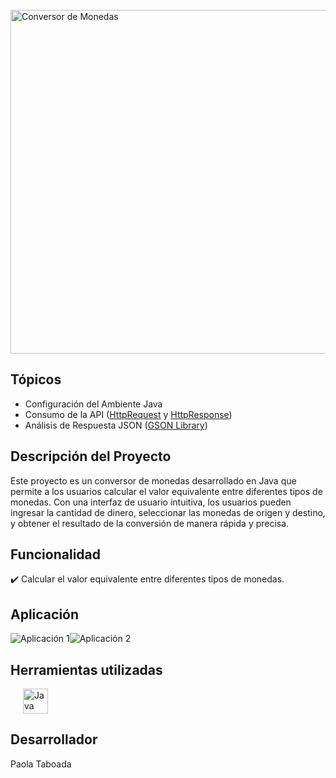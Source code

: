 <div>
    <br />
    <img width="550" src="https://res.cloudinary.com/dufkudlyl/image/upload/v1715138926/bt9kysyoydp2hlfyp5fa.png" alt="Conversor de Monedas">
</div>

## Tópicos
- Configuración del Ambiente Java
- Consumo de la API ([HttpRequest](https://docs.oracle.com/en/java/javase/22/docs/api/java.net.http/java/net/http/HttpRequest.html) y [HttpResponse](https://docs.oracle.com/en/java/javase/22/docs/api/java.net.http/java/net/http/HttpResponse.html)) 
- Análisis de Respuesta JSON ([GSON Library](https://github.com/google/gson?tab=readme-ov-file))

## Descripción del Proyecto
Este proyecto es un conversor de monedas desarrollado en Java que permite a los usuarios calcular el valor equivalente entre diferentes tipos de monedas. Con una interfaz de usuario intuitiva, los usuarios pueden ingresar la cantidad de dinero, seleccionar las monedas de origen y destino, y obtener el resultado de la conversión de manera rápida y precisa.

## Funcionalidad

:heavy_check_mark: Calcular el valor equivalente entre diferentes tipos de monedas.

## Aplicación
<div style="display: flex; align-items: center; max-width: 550px">
    <img src="https://res.cloudinary.com/dufkudlyl/image/upload/v1715140346/wzdxscyntu0hksygtfww.png" alt="Aplicación 1">
    <img src="https://res.cloudinary.com/dufkudlyl/image/upload/v1715140346/jiy9oqqkutsd9imgcmg9.png" alt="Aplicación 2">
</div>

## Herramientas utilizadas
<div style="padding-inline: 20px">
    <img width="40" src="https://res.cloudinary.com/dufkudlyl/image/upload/v1715139339/japgwavfqgmmtwpv83w9.png" alt="Java Logo">
</div>

## Desarrollador
Paola Taboada
